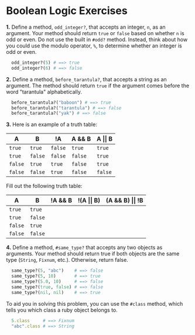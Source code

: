# Boolean Logic Exercises

**1.** Define a method, `odd_integer?`, that accepts an integer, `n`, as an argument. Your method should return `true` or `false` based on whether `n` is odd or even. Do not use the built in `#odd?` method. Instead, think about how you could use the modulo operator, `%`, to determine whether an integer is odd or even.

  ```ruby
    odd_integer?(5) # ==> true
    odd_integer?(6) # ==> false
  ```

**2.** Define a method, `before_tarantula?`, that accepts a string as an argument. The method should return `true` if the argument comes before the word "tarantula" alphabetically.

  ```ruby
    before_tarantula?("baboon") # ==> true
    before_tarantula?("tarantula") # ==> false
    before_tarantula?("yak") # ==> false
  ```

**3.** Here is an example of a truth table:

A      | B     | !A    | A && B   | A  &#124;&#124;  B
-------|-------|-------|----------|-------------|
`true` |`true` |`false`|`true`    | `true`
`true` |`false`|`false`|`false`   | `true`
`false`|`true` |`true` |`false`   | `true`
`false`|`false`|`true` |`false`   | `false`

  Fill out the following truth table:

A      | B     | !A && B    | !(A &#124;&#124; B) | (A && B) &#124;&#124; !B
-------|-------|------------|-------------|--------------------|
`true` |`true` |            |             |
`true` |`false`|            |             |
`false`|`true` |            |             |
`false`|`false`|            |             |

**4.** Define a method, `#same_type?` that accepts any two objects as arguments. Your method should return true if both objects are the same type (`String`, `Fixnum`, etc.). Otherwise, return false.

  ```ruby
    same_type?(5, "abc")    # ==> false
    same_type?(5, 10)       # ==> true
    same_type?(5.0, 10)     # ==> false
    same_type?(true, false) # ==> false
    same_type?(nil, nil)    # ==> true
  ```

To aid you in solving this problem, you can use the `#class` method, which tells you which class a ruby object belongs to.

  ```ruby
    5.class     # ==> Fixnum
    "abc".class # ==> String
  ```
